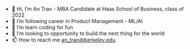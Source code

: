 - 👋 Hi, I’m An Tran - MBA Candidate at Haas School of Business, class of 2022
- 👀 I’m following career in Product Management - ML/AI
- 🌱 I’m learn coding for fun
- 💞️ I’m looking to opportunity to build the next thing for the world
- 📫 How to reach me an_tran@berkeley.edu

<!---
Anliv/Anliv is a ✨ special ✨ repository because its `README.md` (this file) appears on your GitHub profile.
You can click the Preview link to take a look at your changes.
--->
